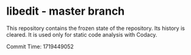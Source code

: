 # libedit - master branch

This repository contains the frozen state of the repository.
Its history is cleared. It is used only for static code
analysis with Codacy.

Commit Time: 1719449052